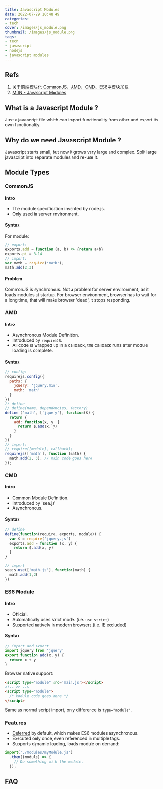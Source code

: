 ```yaml
---
title: Javascript Modules
date: 2022-07-29 10:48:49
categories:
- tech
cover: /images/js_module.png
thumbnail: /images/js_module.png
tags:
- tech
- javascript
- nodejs
- javascript modules
---
```

## Refs
1. [关于前端模块化 CommonJS、AMD、CMD、ES6中模块加载](https://juejin.cn/post/6844903581393354765)
2. [MDN - Javascript Modules](https://developer.mozilla.org/en-US/docs/Web/JavaScript/Guide/Modules)


## What is a Javascript Module ?
Just a javascript file which can import functionality from other and export its own functionality.
<!--more-->
## Why do we need Javascript Module ?
Javascript starts small, but now it grows very large and complex.
Split large javascript into separate modules and re-use it.

## Module Types

### CommonJS
#### Intro
- The module specification invented by node.js.
- Only used in server environment.


#### Syntax
For module: 
``` js
// export:
exports.add = function (a, b) => {return a+b}
exports.pi = 3.14
// import:
var math = require('math');
math.add(2,3)
```

#### Problem
CommonJS is synchronous.
Not a problem for server environment, as it loads modules at startup.
For browser environment, browser has to wait for a long time, that will make browser 'dead', it stops responding.

### AMD
#### Intro
- Asynchronous Module Definition.
- Introduced by `requireJS`.
- All code is wrapped up in a callback, the callback runs after module loading is complete.

#### Syntax
``` js
// config: 
requirejs.config({
  paths: {
    jquery: 'jquery.min',
    math: 'math'
  }
})
// define
// define(name, dependencies, factory)
define ('math', ['jquery'], function($) {
  return {
    add: function(x, y) {
      return $.add(x, y)
    }
  }
})
// import:
// require([module], callback);
requirejs(['math'], function (math) {
  math.add(2, 3); // main code goes here
});
```

### CMD
#### Intro
- Common Module Definition.
- Introduced by 'sea.js'
- Asynchronous.

#### Syntax
``` js
// define
define(function(require, exports, module)) {
  var $ = require('jquery.js')
  exports.add = function (x, y) {
    return $.add(x, y)
  }
}

// import
seajs.use(['math.js'], function(math) {
  math.add(1,2)
})
```

### ES6 Module
#### Intro
- Official.
- Automatically uses strict mode. (i.e. `use strict`)
- Supported natively in modern browsers.(i.e. IE excluded)


#### Syntax
``` js
// import and export
import jquery from 'jquery'
export function add(x, y) {
  return x + y
}
```

Browser native support: 
``` html
<script type="module" src='main.js'></script>
<!-- or -->
<script type="module">
  /* Module code goes here */
</script>
```
Same as normal script import, only difference is `type="module"`.

### Features
- [Deferred](https://developer.mozilla.org/en-US/docs/Web/HTML/Element/script#attr-defer) by default, which makes ES6 modules asynchronous.
- Executed only once, even referenced in multiple tags.
- Supports dynamic loading, loads module on demand:
``` js
import('./modules/myModule.js')
  .then((module) => {
    // Do something with the module.
  });
```

## FAQ